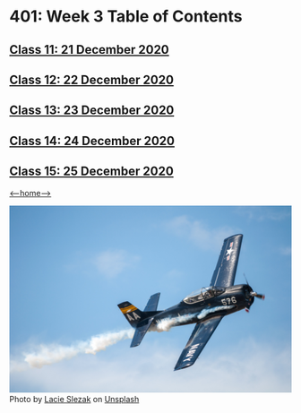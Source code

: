 # 401: Week 3 Table of Contents

## [Class 11: 21 December 2020](class11.md)

## [Class 12: 22 December 2020](class12.md)

## [Class 13: 23 December 2020](class13.md)

## [Class 14: 24 December 2020](class14.md)

## [Class 15: 25 December 2020](class15.md)

[<--home-->](../../README.md)

![Table of Contents](../Images/flying.jpg)
<span>Photo by <a href="https://unsplash.com/@nbb_photos?utm_source=unsplash&amp;utm_medium=referral&amp;utm_content=creditCopyText">Lacie Slezak</a> on <a href="https://unsplash.com/s/photos/planes?utm_source=unsplash&amp;utm_medium=referral&amp;utm_content=creditCopyText">Unsplash</a></span>